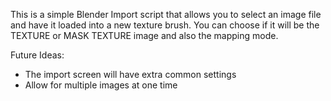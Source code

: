 This is a simple Blender Import script that allows you to select an image file and have it loaded into a new texture brush. You can choose if it will be the TEXTURE or MASK TEXTURE image and also the mapping mode.


Future Ideas: 
* The import screen will have extra common settings
* Allow for multiple images at one time
